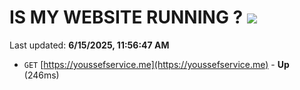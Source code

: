 # IS MY WEBSITE RUNNING ? [![](https://img.shields.io/static/v1?label=Sponsor&message=%E2%9D%A4&logo=GitHub&color=%23fe8e86)](https://github.com/sponsors/Youssef-Lehmam)

Last updated: **6/15/2025, 11:56:47 AM**

- `GET` [https://youssefservice.me](https://youssefservice.me) - **Up** (246ms)
